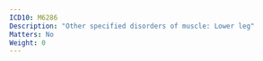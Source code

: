 ```yaml
---
ICD10: M6286
Description: "Other specified disorders of muscle: Lower leg"
Matters: No
Weight: 0
---
```


